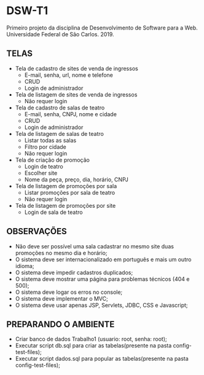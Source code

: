 # DSW-T1
Primeiro projeto da disciplina de Desenvolvimento de Software para a Web. Universidade Federal de São Carlos. 2019.

## TELAS

* Tela de cadastro de sites de venda de ingressos
  * E-mail, senha, url, nome e telefone
  * CRUD
  * Login de administrador
* Tela de listagem de sites de venda de ingressos
  * Não requer login
* Tela de cadastro de salas de teatro
  * E-mail, senha, CNPJ, nome e cidade
  * CRUD
  * Login de administrador
* Tela de listagem de salas de teatro
  * Listar todas as salas
  * Filtro por cidade
  * Não requer login
* Tela de criação de promoção
  * Login de teatro
  * Escolher site
  * Nome da peça, preço, dia, horário, CNPJ
* Tela de listagem de promoções por sala
  * Listar promoções por sala de teatro
  * Não requer login
* Tela de listagem de promoções por site
  * Login de sala de teatro


## OBSERVAÇÕES
* Não deve ser possível uma sala cadastrar no mesmo site duas promoções no mesmo dia e horário;
* O sistema deve ser internacionalizado em português e mais um outro idioma;
* O sistema deve impedir cadastros duplicados;
* O sistema deve mostrar uma página para problemas técnicos (404 e 500);
* O sistema deve logar os erros no console;
* O sistema deve implementar o MVC;
* O sistema deve usar apenas JSP, Servlets, JDBC, CSS e Javascript;

## PREPARANDO O AMBIENTE
* Criar banco de dados Trabalho1 (usuario: root, senha: root);
* Executar script db.sql para criar as tabelas(presente na pasta config-test-files);
* Executar script dados.sql para popular as tabelas(presente na pasta config-test-files);